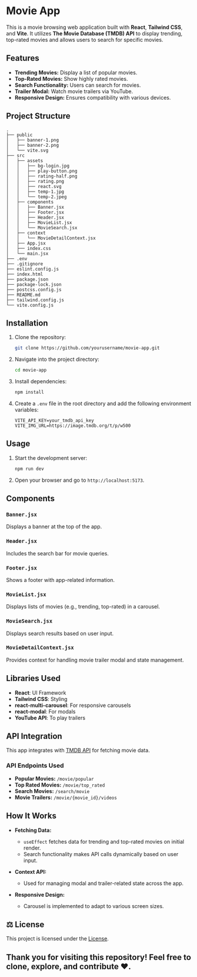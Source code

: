 # Movie App

This is a movie browsing web application built with **React**, **Tailwind CSS**, and **Vite**. It utilizes **The Movie Database (TMDB) API** to display trending, top-rated movies and allows users to search for specific movies.

## Features

- **Trending Movies:** Display a list of popular movies.
- **Top-Rated Movies:** Show highly rated movies.
- **Search Functionality:** Users can search for movies.
- **Trailer Modal:** Watch movie trailers via YouTube.
- **Responsive Design:** Ensures compatibility with various devices.

## Project Structure

```plaintext
.
├── public
│   ├── banner-1.png
│   ├── banner-2.png
│   └── vite.svg
├── src
│   ├── assets
│   │   ├── bg-login.jpg
│   │   ├── play-button.png
│   │   ├── rating-half.png
│   │   ├── rating.png
│   │   ├── react.svg
│   │   ├── temp-1.jpg
│   │   └── temp-2.jpeg
│   ├── components
│   │   ├── Banner.jsx
│   │   ├── Footer.jsx
│   │   ├── Header.jsx
│   │   ├── MovieList.jsx
│   │   └── MovieSearch.jsx
│   ├── context
│   │   └── MovieDetailContext.jsx
│   ├── App.jsx
│   ├── index.css
│   └── main.jsx
├── .env
├── .gitignore
├── eslint.config.js
├── index.html
├── package.json
├── package-lock.json
├── postcss.config.js
├── README.md
├── tailwind.config.js
└── vite.config.js
```

## Installation

1. Clone the repository:

   ```bash
   git clone https://github.com/yourusername/movie-app.git
   ```

2. Navigate into the project directory:

   ```bash
   cd movie-app
   ```

3. Install dependencies:

   ```bash
   npm install
   ```

4. Create a `.env` file in the root directory and add the following environment variables:

   ```env
   VITE_API_KEY=your_tmdb_api_key
   VITE_IMG_URL=https://image.tmdb.org/t/p/w500
   ```

## Usage

1. Start the development server:

   ```bash
   npm run dev
   ```

2. Open your browser and go to `http://localhost:5173`.

## Components

### `Banner.jsx`
Displays a banner at the top of the app.

### `Header.jsx`
Includes the search bar for movie queries.

### `Footer.jsx`
Shows a footer with app-related information.

### `MovieList.jsx`
Displays lists of movies (e.g., trending, top-rated) in a carousel.

### `MovieSearch.jsx`
Displays search results based on user input.

### `MovieDetailContext.jsx`
Provides context for handling movie trailer modal and state management.

## Libraries Used

- **React**: UI Framework
- **Tailwind CSS**: Styling
- **react-multi-carousel**: For responsive carousels
- **react-modal**: For modals
- **YouTube API**: To play trailers

## API Integration

This app integrates with [TMDB API](https://developers.themoviedb.org/3) for fetching movie data.

### API Endpoints Used

- **Popular Movies:** `/movie/popular`
- **Top Rated Movies:** `/movie/top_rated`
- **Search Movies:** `/search/movie`
- **Movie Trailers:** `/movie/{movie_id}/videos`

## How It Works

- **Fetching Data:**
  - `useEffect` fetches data for trending and top-rated movies on initial render.
  - Search functionality makes API calls dynamically based on user input.

- **Context API:**
  - Used for managing modal and trailer-related state across the app.

- **Responsive Design:**
  - Carousel is implemented to adapt to various screen sizes.

## ⚖️ License
This project is licensed under the [License](LICENSE.md).

## Thank you for visiting this repository! Feel free to clone, explore, and contribute ❤️.
